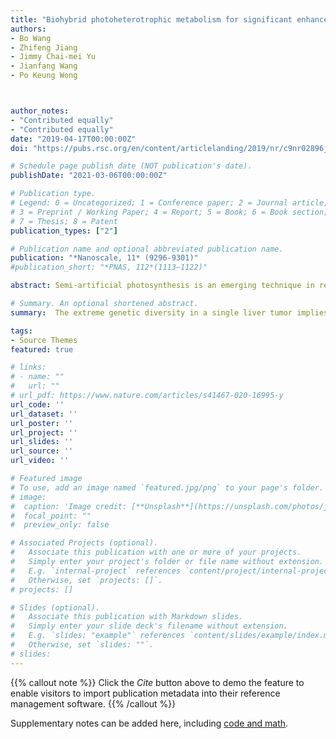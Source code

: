 ```yaml
---
title: "Biohybrid photoheterotrophic metabolism for significant enhancement of biological nitrogen fixation in pure microbial cultures"
authors:
- Bo Wang
- Zhifeng Jiang
- Jimmy Chai-mei Yu
- Jianfang Wang
- Po Keung Wong



author_notes:
- "Contributed equally"
- "Contributed equally"
date: "2019-04-17T00:00:00Z"
doi: "https://pubs.rsc.org/en/content/articlelanding/2019/nr/c9nr02896j#!divAbstract"

# Schedule page publish date (NOT publication's date).
publishDate: "2021-03-06T00:00:00Z"

# Publication type.
# Legend: 0 = Uncategorized; 1 = Conference paper; 2 = Journal article;
# 3 = Preprint / Working Paper; 4 = Report; 5 = Book; 6 = Book section;
# 7 = Thesis; 8 = Patent
publication_types: ["2"]

# Publication name and optional abbreviated publication name.
publication: "*Nanoscale, 11* (9296-9301)"
#publication_short: "*PNAS, 112*(1113–1122)"

abstract: Semi-artificial photosynthesis is an emerging technique in recent years. Here, we presented an inorganic-biological hybrid system composed of photosynthetic Rhodopseudomonas palustris and CdS nanoparticles coated on the bacterial surface. Under visible light irradiation, the CO2 reduction and valuable C2+ chemical production of R. palustris could be promoted by the photo-induced electrons from the CdS NPs. The increased energy-rich NADPH cofactor promoted the generation of the Calvin cycle intermediate, glyceraldehyde-3-phosphate. As a result, the production of solid biomass, carotenoids and poly-β-hydroxybutyrate (PHB) was increased to 148%, 122% and 147%, respectively. The photosynthetic efficiency (PE) of CdS–R. palustris was elevated from the original 4.31% to 5.98%. The surface loaded NP amount and the material–cell interface both played important roles in the efficient electron generation and transduction. The CdS–R. palustris hybrid system also exhibited a survival advantage over its natural counterparts under the autotrophic conditions. Under a practical solar/dark cycle, the produced biomass, carotenoid and PHB from the hybrid system also reach 139%, 117% and 135%, respectively. The CdS-photosynthetic hybrid system represents a powerful and expandable platform for advanced CO2 reduction and solar-to-chemical (S2C) conversion.

# Summary. An optional shortened abstract.
summary:  The extreme genetic diversity in a single liver tumor implies clonal evolution under the non-Darwinian mode.

tags:
- Source Themes
featured: true

# links:
# - name: ""
#   url: ""
# url_pdf: https://www.nature.com/articles/s41467-020-16995-y
url_code: ''
url_dataset: ''
url_poster: ''
url_project: ''
url_slides: ''
url_source: ''
url_video: ''

# Featured image
# To use, add an image named `featured.jpg/png` to your page's folder. 
# image:
#  caption: 'Image credit: [**Unsplash**](https://unsplash.com/photos/jdD8gXaTZsc)'
#  focal_point: ""
#  preview_only: false

# Associated Projects (optional).
#   Associate this publication with one or more of your projects.
#   Simply enter your project's folder or file name without extension.
#   E.g. `internal-project` references `content/project/internal-project/index.md`.
#   Otherwise, set `projects: []`.
# projects: []

# Slides (optional).
#   Associate this publication with Markdown slides.
#   Simply enter your slide deck's filename without extension.
#   E.g. `slides: "example"` references `content/slides/example/index.md`.
#   Otherwise, set `slides: ""`.
# slides:
---
```


{{% callout note %}}
Click the *Cite* button above to demo the feature to enable visitors to import publication metadata into their reference management software.
{{% /callout %}}

Supplementary notes can be added here, including [code and math](https://sourcethemes.com/academic/docs/writing-markdown-latex/).

